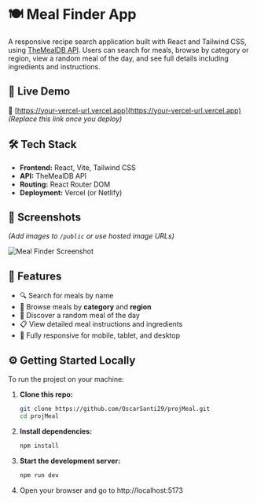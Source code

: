 # 🍽️ Meal Finder App

A responsive recipe search application built with React and Tailwind CSS, using [TheMealDB API](https://www.themealdb.com/api.php). Users can search for meals, browse by category or region, view a random meal of the day, and see full details including ingredients and instructions.

## 🚀 Live Demo

🔗 [https://your-vercel-url.vercel.app](https://your-vercel-url.vercel.app)  
_(Replace this link once you deploy)_

## 🛠 Tech Stack

- **Frontend:** React, Vite, Tailwind CSS
- **API:** TheMealDB API
- **Routing:** React Router DOM
- **Deployment:** Vercel (or Netlify)

## 📸 Screenshots

_(Add images to `/public` or use hosted image URLs)_

![Meal Finder Screenshot](./public/screenshot.png)

## 🧠 Features

- 🔍 Search for meals by name
- 🍴 Browse meals by **category** and **region**
- 🎲 Discover a random meal of the day
- 📋 View detailed meal instructions and ingredients
- 📱 Fully responsive for mobile, tablet, and desktop

## ⚙️ Getting Started Locally

To run the project on your machine:

1. **Clone this repo:**
   ```bash
   git clone https://github.com/OscarSanti29/projMeal.git
   cd projMeal
2. **Install dependencies:**
   ```bash
   npm install
4. **Start the development server:**
   ```bash
   npm run dev
5. Open your browser and go to http://localhost:5173 
